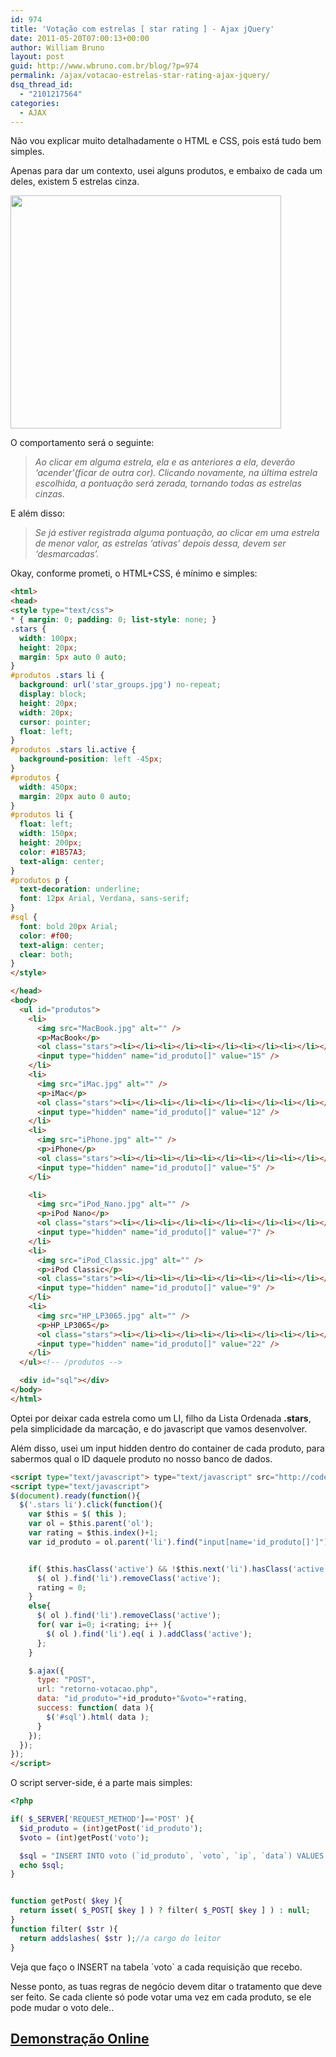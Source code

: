 ```yaml
---
id: 974
title: 'Votação com estrelas [ star rating ] - Ajax jQuery'
date: 2011-05-20T07:00:13+00:00
author: William Bruno
layout: post
guid: http://www.wbruno.com.br/blog/?p=974
permalink: /ajax/votacao-estrelas-star-rating-ajax-jquery/
dsq_thread_id:
  - "2101217564"
categories:
  - AJAX
---
```

Não vou explicar muito detalhadamente o HTML e CSS, pois está tudo bem simples.

Apenas para dar um contexto, usei alguns produtos, e embaixo de cada um deles, existem 5 estrelas cinza.

[<img src="/wp-content/uploads/2011/05/votacao.jpg" alt="" title="votacao" width="433" height="373" class="aligncenter size-full wp-image-975" srcset="/wp-content/uploads/2011/05/votacao.jpg 433w, /wp-content/uploads/2011/05/votacao-300x258.jpg 300w" sizes="(max-width: 433px) 100vw, 433px" />](/wp-content/uploads/2011/05/votacao.jpg)

<!--more-->



O comportamento será o seguinte:

> _Ao clicar em alguma estrela, ela e as anteriores a ela, deverão &#8216;acender'(ficar de outra cor). Clicando novamente, na última estrela escolhida, a pontuação será zerada, tornando todas as estrelas cinzas._

E além disso:

> _Se já estiver registrada alguma pontuação, ao clicar em uma estrela de menor valor, as estrelas &#8216;ativas&#8217; depois dessa, devem ser &#8216;desmarcadas&#8217;._

Okay, conforme prometi, o HTML+CSS, é mínimo e simples:

``` html
<html>
<head>
<style type="text/css">
* { margin: 0; padding: 0; list-style: none; }
.stars {
  width: 100px;
  height: 20px;
  margin: 5px auto 0 auto;
}
#produtos .stars li {
  background: url('star_groups.jpg') no-repeat;
  display: block;
  height: 20px;
  width: 20px;
  cursor: pointer;
  float: left;
}
#produtos .stars li.active {
  background-position: left -45px;
}
#produtos {
  width: 450px;
  margin: 20px auto 0 auto;
}
#produtos li {
  float: left;
  width: 150px;
  height: 200px;
  color: #1B57A3;
  text-align: center;
}
#produtos p {
  text-decoration: underline;
  font: 12px Arial, Verdana, sans-serif;
}
#sql {
  font: bold 20px Arial;
  color: #f00;
  text-align: center;
  clear: both;
}
</style>

</head>
<body>
  <ul id="produtos">
    <li>
      <img src="MacBook.jpg" alt="" />
      <p>MacBook</p>
      <ol class="stars"><li></li><li></li><li></li><li></li><li></li></ol>
      <input type="hidden" name="id_produto[]" value="15" />
    </li>
    <li>
      <img src="iMac.jpg" alt="" />
      <p>iMac</p>
      <ol class="stars"><li></li><li></li><li></li><li></li><li></li></ol>
      <input type="hidden" name="id_produto[]" value="12" />
    </li>
    <li>
      <img src="iPhone.jpg" alt="" />
      <p>iPhone</p>
      <ol class="stars"><li></li><li></li><li></li><li></li><li></li></ol>
      <input type="hidden" name="id_produto[]" value="5" />
    </li>

    <li>
      <img src="iPod_Nano.jpg" alt="" />
      <p>iPod Nano</p>
      <ol class="stars"><li></li><li></li><li></li><li></li><li></li></ol>
      <input type="hidden" name="id_produto[]" value="7" />
    </li>
    <li>
      <img src="iPod_Classic.jpg" alt="" />
      <p>iPod Classic</p>
      <ol class="stars"><li></li><li></li><li></li><li></li><li></li></ol>
      <input type="hidden" name="id_produto[]" value="9" />
    </li>
    <li>
      <img src="HP_LP3065.jpg" alt="" />
      <p>HP_LP3065</p>
      <ol class="stars"><li></li><li></li><li></li><li></li><li></li></ol>
      <input type="hidden" name="id_produto[]" value="22" />
    </li>
  </ul><!-- /produtos -->

  <div id="sql"></div>
</body>
</html>
```

Optei por deixar cada estrela como um LI, filho da Lista Ordenada **.stars**, pela simplicidade da marcação, e do javascript que vamos desenvolver.

Além disso, usei um input hidden dentro do container de cada produto, para sabermos qual o ID daquele produto no nosso banco de dados.

``` html
<script type="text/javascript"> type="text/javascript" src="http://code.jquery.com/jquery-1.6.1.min.js"></script>
<script type="text/javascript">
$(document).ready(function(){
  $('.stars li').click(function(){
    var $this = $( this );
    var ol = $this.parent('ol');
    var rating = $this.index()+1;
    var id_produto = ol.parent('li').find("input[name='id_produto[]']").val();


    if( $this.hasClass('active') && !$this.next('li').hasClass('active') ){
      $( ol ).find('li').removeClass('active');
      rating = 0;
    }
    else{
      $( ol ).find('li').removeClass('active');
      for( var i=0; i<rating; i++ ){
        $( ol ).find('li').eq( i ).addClass('active');
      };
    }

    $.ajax({
      type: "POST",
      url: "retorno-votacao.php",
      data: "id_produto="+id_produto+"&voto="+rating,
      success: function( data ){
        $('#sql').html( data );
      }
    });
  });
});
</script>
```

O script server-side, é a parte mais simples:

``` php
<?php

if( $_SERVER['REQUEST_METHOD']=='POST' ){
  $id_produto = (int)getPost('id_produto');
  $voto = (int)getPost('voto');

  $sql = "INSERT INTO voto (`id_produto`, `voto`, `ip`, `data`) VALUES ( {$id_produto}, {$voto}, '{$_SERVER['REMOTE_ADDR']}', NOW() )";
  echo $sql;
}


function getPost( $key ){
  return isset( $_POST[ $key ] ) ? filter( $_POST[ $key ] ) : null;
}
function filter( $str ){
  return addslashes( $str );//a cargo do leitor
}
```

Veja que faço o INSERT na tabela \`voto\` a cada requisição que recebo.

Nesse ponto, as tuas regras de negócio devem ditar o tratamento que deve ser feito. Se cada cliente só pode votar uma vez em cada produto, se ele pode mudar o voto dele..

## <a href="http://www.wbruno.com.br/scripts/votacao-estrelas.php" target="_blank">Demonstração Online</a>
